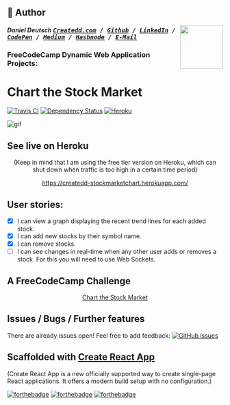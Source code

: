 ## 📝 Author
[<img src="https://avatars1.githubusercontent.com/u/22077628?v=3&u=927102473ec4fcc03ac2f6200740a9faff91fd55&s=400" align="right" height="100">](http://ddcreationstudios.at/)

##### Daniel Deutsch <kbd>[Createdd.com](http://createdd.com/) / [Github](https://www.freecodecamp.com/ddcreationstudios) / [LinkedIn](https://www.linkedin.com/in/daniel-deutsch-b95611127) / [CodePen](http://codepen.io/ddcreationstudios/)  / [Medium](https://medium.com/@ddcreationstudi) / [Hashnode](https://hashnode.com/@DDCreationStudio) / [E-Mail](mailto:dd@createdd.com)</kbd>


### FreeCodeCamp Dynamic Web Application Projects:
# Chart the Stock Market
[![Travis CI](https://travis-ci.org/DDCreationStudios/ChartTheStockMarket.svg?branch=master)](https://travis-ci.org/DDCreationStudios/ChartTheStockMarket) [![Dependency Status](https://gemnasium.com/badges/github.com/DDCreationStudios/ChartTheStockMarket.svg)](https://gemnasium.com/github.com/DDCreationStudios/ChartTheStockMarket) [![Heroku](http://heroku-badge.herokuapp.com/?app=createdd-stockmarketchart&style=flat&svg=1)](https://createdd-stockmarketchart.herokuapp.com/)

<img src="http://g.recordit.co/RlH1aQ7o9Q.gif" alt="gif"/>

## See live on Heroku

<p align="center">(Keep in mind that I am using the free tier version on Heroku, which can shut down when traffic is too high in a certain time period)</p>
<p align="center"> 
<a href="https://createdd-stockmarketchart.herokuapp.com/">https://createdd-stockmarketchart.herokuapp.com/</a>
</p>


## User stories:

- [X] I can view a graph displaying the recent trend lines for each added stock.
- [X] I can add new stocks by their symbol name.
- [X] I can remove stocks.
- [ ]  I can see changes in real-time when any other user adds or removes a stock. For this you will need to use Web Sockets.

## A FreeCodeCamp Challenge

<p align="center">
<a href="https://www.freecodecamp.org/challenges/chart-the-stock-market">Chart the Stock Market</a>
</p>

## Issues / Bugs / Further features 

There are already issues open! Feel free to add feedback: [![GitHub issues](https://img.shields.io/github/issues/DDCreationStudios/ChartTheStockMarket.svg?colorB=b342f4)](https://github.com/DDCreationStudios/votingApp/issues)


## Scaffolded with [Create React App](https://github.com/facebookincubator/create-react-app)

(Create React App is a new officially supported way to create single-page React applications. It offers a modern build setup with no configuration.)

[![forthebadge](http://forthebadge.com/images/badges/60-percent-of-the-time-works-every-time.svg)](http://forthebadge.com) [![forthebadge](http://forthebadge.com/images/badges/built-with-science.svg)](http://forthebadge.com) [![forthebadge](http://forthebadge.com/images/badges/as-seen-on-tv.svg)](http://forthebadge.com)
